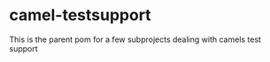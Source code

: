 camel-testsupport
=================
This is the parent pom for a few subprojects dealing with camels test support
